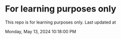 # For learning purposes only
This repo is for learning purposes only.
Last updated at

Monday, May 13, 2024 10:18:00 PM

